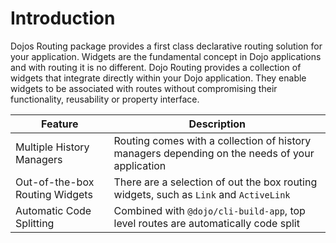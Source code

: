 # Introduction

Dojos Routing package provides a first class declarative routing solution for your application. Widgets are the fundamental concept in Dojo applications and with routing it is no different. Dojo Routing provides a collection of widgets that integrate directly within your Dojo application. They enable widgets to be associated with routes without compromising their functionality, reusability or property interface.

| Feature                        | Description                                                                                    |
| ------------------------------ | ---------------------------------------------------------------------------------------------- |
| Multiple History Managers      | Routing comes with a collection of history managers depending on the needs of your application |
| Out-of-the-box Routing Widgets | There are a selection of out the box routing widgets, such as `Link` and `ActiveLink`          |
| Automatic Code Splitting       | Combined with `@dojo/cli-build-app`, top level routes are automatically code split             |

